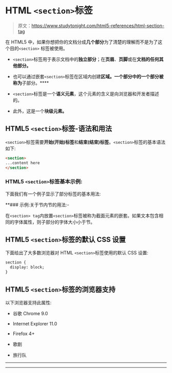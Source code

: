 # HTML `<section>`标签

> 原文：<https://www.studytonight.com/html5-references/html-section-tag>

在 HTML5 中，如果你想把你的文档分成**几个部分**为了清楚的理解而不是为了这个目的`<section>` 标签被使用。

*   `<section>`标签用于表示文档中的**独立部分**；在**页眉**、**页脚**或在**文档的任何其他部分。**

*   也可以通过嵌套`<section>`标签在区域内创建**区域。一个部分中的一个部分被称为**子部分。****

*   `<section>`标签是一个**语义元素**，这个元素的含义是向浏览器和开发者描述的。

*   此外，这是一个**块级元素。**

## HTML5 `<section>`标签-语法和用法

`<section>`标签需要**开始(开始)标签**和**结束(结束)标签**。`<section>`标签的基本语法如下:

```html
<section>
...content here
</section>
```

### HTML5 `<section>`标签基本示例:

下面我们有一个例子显示了部分标签的基本用法:

 **### 示例:关于节内节的用法:-

在`<section> tag`内放置`<section>`标签被称为截面元素的嵌套。如果文本包含相同的字体属性，则子部分的字体大小小于节。

## HTML5 `<section>`标签的默认 CSS 设置

下面给出了大多数浏览器对 HTML `<section>`标签使用的默认 CSS 设置:

```html
section {
  display: block;
}
```

## HTML5 `<section>`标签的浏览器支持

以下浏览器支持此属性:

*   谷歌 Chrome 9.0

*   Internet Explorer 11.0

*   Firefox 4+

*   歌剧

*   旅行队

* * *

* * ***